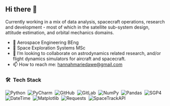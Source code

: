 ## Hi there 👋

Currently working in a mix of data analysis, spacecraft operations, research and development - most of which in the satellite sub-system design, attitude estimation, and orbital mechanics domains.

- 🔭 Aerospace Engineering BEng
- 🌱 Space Exploration Systems MSc
- 👯 I’m looking to collaborate on astrodynamics related research, and/or flight dynamics simulators for aircraft and spacecraft.
- 📫 How to reach me: hannahmariedawe@gmail.com

### 🛠 &nbsp;Tech Stack

![Python](https://img.shields.io/badge/-Python-05122A?style=flat&logo=python)&nbsp;
![PyCharm](https://img.shields.io/badge/-PyCharm-05122A?style=flat&logo=pycharm)&nbsp;
![GitHub](https://img.shields.io/badge/-GitHub-05122A?style=flat&logo=github)&nbsp;
![GitLab](https://img.shields.io/badge/-GitLab-05122A?style=flat&logo=gitlab)&nbsp;
![NumPy](https://img.shields.io/badge/-NumPy-05122A?style=flat&logo=num)&nbsp;
![Pandas](https://img.shields.io/badge/-Pandas-05122A?style=flat&logo=pan)&nbsp;
![SGP4](https://img.shields.io/badge/-SGP4-05122A?style=flat&logo=sgp4)&nbsp;
![DateTime](https://img.shields.io/badge/-DateTime-05122A?style=flat&logo=datetime)&nbsp;
![Matplotlib](https://img.shields.io/badge/-Matplotlib-05122A?style=flat&logo=matplotlib)&nbsp;
![Requests](https://img.shields.io/badge/-Requests-05122A?style=flat&logo=requests)&nbsp;
![SpaceTrackAPI](https://img.shields.io/badge/-SpaceTrackAPI-05122A?style=flat&logo=spacetrack)&nbsp;
